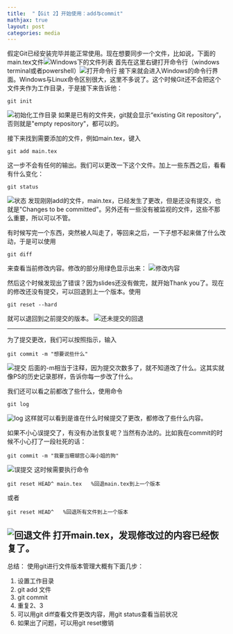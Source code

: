```yaml
---
title:  "【Git 2】开始使用：add与commit"
mathjax: true
layout: post
categories: media
---
```


假定Git已经安装完毕并能正常使用。现在想要同步一个文件，比如说，下面的main.tex文件![Windows下的文件列表](https://upload-images.jianshu.io/upload_images/17607408-da3280dbc7f393b6.png?imageMogr2/auto-orient/strip%7CimageView2/2/w/800)
首先在这里右键打开命令行（windows terminal或者powershell）![打开命令行](https://upload-images.jianshu.io/upload_images/17607408-5b3b4c2922537256.png?imageMogr2/auto-orient/strip%7CimageView2/2/w/400)
接下来就会进入Windows的命令行界面。Windows与Linux命令区别很大，这里不多说了。这个时候Git还不会把这个文件夹作为工作目录，于是接下来告诉他：
```
git init
```
![初始化工作目录](https://upload-images.jianshu.io/upload_images/17607408-2331f086875ba27a.png?imageMogr2/auto-orient/strip%7CimageView2/2/w/800)
如果是已有的文件夹，git就会显示“existing Git repository”，否则就是"empty repository"，都可以的。

接下来找到需要添加的文件，例如main.tex，键入
```
git add main.tex
```
这一步不会有任何的输出。我们可以更改一下这个文件。加上一些东西之后，看看有什么变化：
```
git status
```
![状态](https://upload-images.jianshu.io/upload_images/17607408-46b018d0c4d8e810.png?imageMogr2/auto-orient/strip%7CimageView2/2/w/800)
发现刚刚add的文件，main.tex，已经发生了更改，但是还没有提交，也就是"Changes to be committed"。另外还有一些没有被监视的文件，这些不那么重要，所以可以不管。

有时候写完一个东西，突然被人叫走了，等回来之后，一下子想不起来做了什么改动，于是可以使用
```
git diff
```
来查看当前修改内容。修改的部分用绿色显示出来：
![修改内容](https://upload-images.jianshu.io/upload_images/17607408-a6b5df7b46d5c8e2.png?imageMogr2/auto-orient/strip%7CimageView2/2/w/800)

然后这个时候发现出了错误？因为slides还没有做完，就开始Thank you了。现在的修改还没有提交，可以回退到上一个版本。使用
```
git reset --hard
```
就可以退回到之前提交的版本。
![还未提交的回退](https://upload-images.jianshu.io/upload_images/17607408-c6a15f2fb6d73830.png?imageMogr2/auto-orient/strip%7CimageView2/2/w/800)

---
为了提交更改，我们可以按照指示，输入
```
git commit -m "想要说些什么"
```
![提交](https://upload-images.jianshu.io/upload_images/17607408-cb6e8986fa754a71.png?imageMogr2/auto-orient/strip%7CimageView2/2/w/800)
后面的-m相当于注释，因为提交次数多了，就不知道改了什么。这其实就像PS的历史记录那样，告诉你每一步改了什么。

我们还可以看之前都改了些什么，使用命令
```
git log
```
![log](https://upload-images.jianshu.io/upload_images/17607408-8cc1e99ae911f214.png?imageMogr2/auto-orient/strip%7CimageView2/2/w/800)
这样就可以看到是谁在什么时候提交了更改，都修改了些什么内容。

如果不小心误提交了，有没有办法恢复呢？当然有办法的。比如我在commit的时候不小心打了一段社死的话：
```
git commit -m "我要当珊瑚宫心海小姐的狗"
```
![误提交](https://upload-images.jianshu.io/upload_images/17607408-693df17decc36592.png?imageMogr2/auto-orient/strip%7CimageView2/2/w/800)
这时候需要执行命令
```
git reset HEAD^ main.tex   %回退main.tex到上一个版本
```
或者
```
git reset HEAD^   %回退所有文件到上一个版本
```
![回退文件](https://upload-images.jianshu.io/upload_images/17607408-37b85e97655748c3.png?imageMogr2/auto-orient/strip%7CimageView2/2/w/800)
打开main.tex，发现修改过的内容已经恢复了。
---
总结：
使用git进行文件版本管理大概有下面几步：
1. 设置工作目录
2. git add 文件
3. git commit
4. 重复2、3
5. 可以用git diff查看文件更改内容，用git status查看当前状况
6. 如果出了问题，可以用git reset撤销

